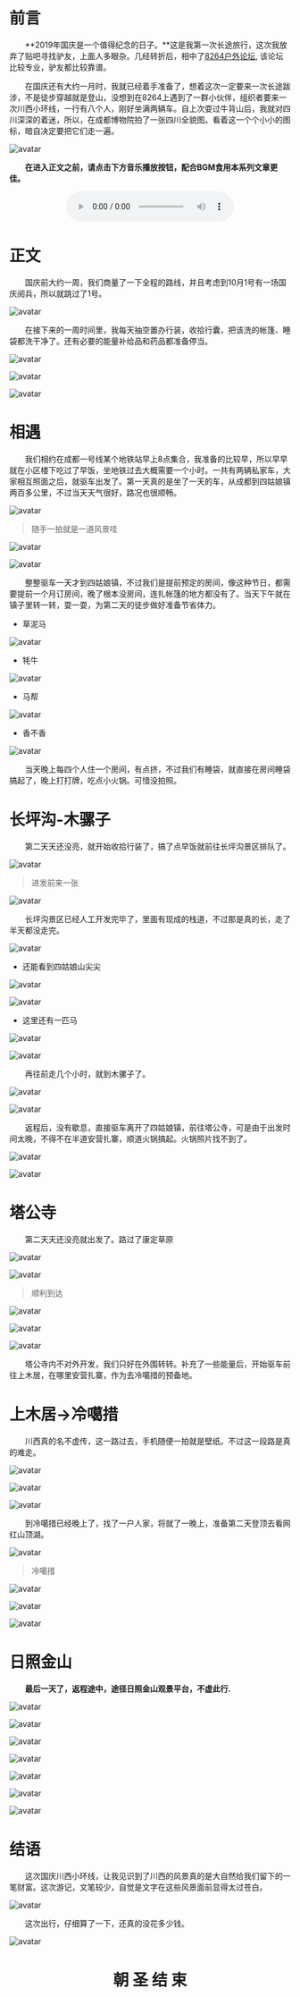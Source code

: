 
# 前言

&emsp;&emsp;**2019年国庆是一个值得纪念的日子。**这是我第一次长途旅行，这次我放弃了贴吧寻找驴友，上面人多眼杂。几经转折后，相中了[8264户外论坛](http://m.8264.com/nav), 该论坛比较专业，驴友都比较靠谱。

&emsp;&emsp;在国庆还有大约一月时，我就已经着手准备了，想着这次一定要来一次长途跋涉，不是徒步穿越就是登山，没想到在8264上遇到了一群小伙伴，组织者要来一次川西小环线，一行有八个人，刚好坐满两辆车。自上次耍过牛背山后，我就对四川深深的着迷，所以，在成都博物院拍了一张四川全貌图。看着这一个个小小的图标，暗自决定要把它们走一遍。

![avatar](https://cdn.jsdelivr.net/gh/facedamon/MarkDownPhotos@master/life/travel/chuanxi/IMG_0444.jpg)

&emsp;&emsp;**在进入正文之前，请点击下方音乐播放按钮，配合BGM食用本系列文章更佳。**

<center>
<audio src="http://music.163.com/song/media/outer/url?id=32337953.mp3" controls="controls">
</audio>
</center>

# 正文

&emsp;&emsp;国庆前大约一周，我们商量了一下全程的路线，并且考虑到10月1号有一场国庆阅兵，所以就跳过了1号。

![avatar](https://cdn.jsdelivr.net/gh/facedamon/MarkDownPhotos@master/life/travel/chuanxi/IMG_8142.JPG)

&emsp;&emsp;在接下来的一周时间里，我每天抽空置办行装，收拾行囊，把该洗的帐篷、睡袋都洗干净了。还有必要的能量补给品和药品都准备停当。

![avatar](https://cdn.jsdelivr.net/gh/facedamon/MarkDownPhotos@master/life/travel/chuanxi/IMG_0625.JPG)

![avatar](https://cdn.jsdelivr.net/gh/facedamon/MarkDownPhotos@master/life/travel/chuanxi/IMG_3160.JPG)

![avatar](https://cdn.jsdelivr.net/gh/facedamon/MarkDownPhotos@master/life/travel/chuanxi/IMG_8447.JPG)

# 相遇

&emsp;&emsp;我们相约在成都一号线某个地铁站早上8点集合，我准备的比较早，所以早早就在小区楼下吃过了早饭，坐地铁过去大概需要一个小时。一共有两辆私家车，大家相互照面之后，就驱车出发了。第一天真的是坐了一天的车，从成都到四姑娘镇两百多公里，不过当天天气很好，路况也很顺畅。

![avatar](https://cdn.jsdelivr.net/gh/facedamon/MarkDownPhotos@master/life/travel/chuanxi/IMG_3634.JPG)

> 随手一拍就是一道风景哇

![avatar](https://cdn.jsdelivr.net/gh/facedamon/MarkDownPhotos@master/life/travel/chuanxi/IMG_8221.JPG)

![avatar](https://cdn.jsdelivr.net/gh/facedamon/MarkDownPhotos@master/life/travel/chuanxi/IMG_8417.JPG)

&emsp;&emsp;整整驱车一天才到四姑娘镇，不过我们是提前预定的房间，像这种节日，都需要提前一个月订房间，晚了根本没房间，连扎帐篷的地方都没有了。当天下午就在镇子里转一转，耍一耍，为第二天的徒步做好准备节省体力。

- 草泥马

![avatar](https://cdn.jsdelivr.net/gh/facedamon/MarkDownPhotos@master/life/travel/chuanxi/IMG_4083.JPG)

- 牦牛

![avatar](https://cdn.jsdelivr.net/gh/facedamon/MarkDownPhotos@master/life/travel/chuanxi/IMG_8228.JPG)

- 马帮

![avatar](https://cdn.jsdelivr.net/gh/facedamon/MarkDownPhotos@master/life/travel/chuanxi/IMG_8229.JPG)

- 香不香

![avatar](https://cdn.jsdelivr.net/gh/facedamon/MarkDownPhotos@master/life/travel/chuanxi/IMG_8230.JPG)

&emsp;&emsp;当天晚上每四个人住一个房间，有点挤，不过我们有睡袋，就直接在房间睡袋搞起了，晚上打打牌，吃点小火锅。可惜没拍照。

# 长坪沟-木骡子

&emsp;&emsp;第二天天还没亮，就开始收拾行装了，搞了点早饭就前往长坪沟景区排队了。

![avatar](https://cdn.jsdelivr.net/gh/facedamon/MarkDownPhotos@master/life/travel/chuanxi/IMG_8260.JPG)

> 进发前来一张

![avatar](https://cdn.jsdelivr.net/gh/facedamon/MarkDownPhotos@master/life/travel/chuanxi/IMG_8431.JPG)

&emsp;&emsp;长坪沟景区已经人工开发完毕了，里面有现成的栈道，不过那是真的长，走了半天都没走完。

![avatar](https://cdn.jsdelivr.net/gh/facedamon/MarkDownPhotos@master/life/travel/chuanxi/IMG_8259.JPG)

- 还能看到四姑娘山尖尖

![avatar](https://cdn.jsdelivr.net/gh/facedamon/MarkDownPhotos@master/life/travel/chuanxi/IMG_8413.JPG)

![avatar](https://cdn.jsdelivr.net/gh/facedamon/MarkDownPhotos@master/life/travel/chuanxi/IMG_8414.JPG)

- 这里还有一匹马

![avatar](https://cdn.jsdelivr.net/gh/facedamon/MarkDownPhotos@master/life/travel/chuanxi/IMG_8258.JPG)

![avatar](https://cdn.jsdelivr.net/gh/facedamon/MarkDownPhotos@master/life/travel/chuanxi/IMG_6317.JPG)

&emsp;&emsp;再往前走几个小时，就到木骡子了。

![avatar](https://cdn.jsdelivr.net/gh/facedamon/MarkDownPhotos@master/life/travel/chuanxi/IMG_8262.JPG)

![avatar](https://cdn.jsdelivr.net/gh/facedamon/MarkDownPhotos@master/life/travel/chuanxi/074425xlj9rpmof8lzpidd.jpg\!wap.JPG)

&emsp;&emsp;返程后，没有歇息，直接驱车离开了四姑娘镇，前往塔公寺，可是由于出发时间太晚，不得不在半道安营扎寨，顺道火锅搞起。火锅照片找不到了。

![avatar](https://cdn.jsdelivr.net/gh/facedamon/MarkDownPhotos@master/life/travel/chuanxi/IMG_0313.JPG)

![avatar](https://cdn.jsdelivr.net/gh/facedamon/MarkDownPhotos@master/life/travel/chuanxi/IMG_0724.JPG)

# 塔公寺

&emsp;&emsp;第二天天还没亮就出发了。路过了康定草原

![avatar](https://cdn.jsdelivr.net/gh/facedamon/MarkDownPhotos@master/life/travel/chuanxi/IMG_8406.JPG)

![avatar](https://cdn.jsdelivr.net/gh/facedamon/MarkDownPhotos@master/life/travel/chuanxi/IMG_8430.JPG)

> 顺利到达

![avatar](https://cdn.jsdelivr.net/gh/facedamon/MarkDownPhotos@master/life/travel/chuanxi/IMG_8438.JPG)

![avatar](https://cdn.jsdelivr.net/gh/facedamon/MarkDownPhotos@master/life/travel/chuanxi/IMG_6133.JPG)

![avatar](https://cdn.jsdelivr.net/gh/facedamon/MarkDownPhotos@master/life/travel/chuanxi/IMG_8443.JPG)

&emsp;&emsp;塔公寺内不对外开发，我们只好在外围转转。补充了一些能量后，开始驱车前往上木居，在哪里安营扎寨，作为去冷噶措的预备地。

# 上木居->冷噶措

&emsp;&emsp;川西真的名不虚传，这一路过去，手机随便一拍就是壁纸。不过这一段路是真的难走。

![avatar](https://cdn.jsdelivr.net/gh/facedamon/MarkDownPhotos@master/life/travel/chuanxi/071016k85kr993t6c5en1q.jpg\!wap.JPG)

![avatar](https://cdn.jsdelivr.net/gh/facedamon/MarkDownPhotos@master/life/travel/chuanxi/IMG_8415.JPG)

![avatar](https://cdn.jsdelivr.net/gh/facedamon/MarkDownPhotos@master/life/travel/chuanxi/IMG_8416.JPG)

&emsp;&emsp;到冷噶措已经晚上了，找了一户人家，将就了一晚上，准备第二天登顶去看网红山顶湖。

![avatar](https://cdn.jsdelivr.net/gh/facedamon/MarkDownPhotos@master/life/travel/chuanxi/IMG_7238.JPG)

> 冷噶措

![avatar](https://cdn.jsdelivr.net/gh/facedamon/MarkDownPhotos@master/life/travel/chuanxi/IMG_8429.JPG)

![avatar](https://cdn.jsdelivr.net/gh/facedamon/MarkDownPhotos@master/life/travel/chuanxi/IMG_8411.JPG)

![avatar](https://cdn.jsdelivr.net/gh/facedamon/MarkDownPhotos@master/life/travel/chuanxi/IMG_8445.JPG)

# 日照金山

&emsp;&emsp;**最后一天了，返程途中，途径日照金山观景平台，不虚此行.**

![avatar](https://cdn.jsdelivr.net/gh/facedamon/MarkDownPhotos@master/life/travel/chuanxi/IMG_7022.JPG)

![avatar](https://cdn.jsdelivr.net/gh/facedamon/MarkDownPhotos@master/life/travel/chuanxi/IMG_8368.JPG)

![avatar](https://cdn.jsdelivr.net/gh/facedamon/MarkDownPhotos@master/life/travel/chuanxi/IMG_8370.JPG)

![avatar](https://cdn.jsdelivr.net/gh/facedamon/MarkDownPhotos@master/life/travel/chuanxi/IMG_8433.JPG)

![avatar](https://cdn.jsdelivr.net/gh/facedamon/MarkDownPhotos@master/life/travel/chuanxi/IMG_8435.JPG)

![avatar](https://cdn.jsdelivr.net/gh/facedamon/MarkDownPhotos@master/life/travel/chuanxi/IMG_8436.JPG)

![avatar](https://cdn.jsdelivr.net/gh/facedamon/MarkDownPhotos@master/life/travel/chuanxi/IMG_8459.JPG)

# 结语

&emsp;&emsp;这次国庆川西小环线，让我见识到了川西的风景真的是大自然给我们留下的一笔财富。这次游记，文笔较少，自觉是文字在这些风景面前显得太过苍白。

![avatar](https://cdn.jsdelivr.net/gh/facedamon/MarkDownPhotos@master/life/travel/chuanxi/IMG_8444.JPG)

&emsp;&emsp;这次出行，仔细算了一下，还真的没花多少钱。

![avatar](https://cdn.jsdelivr.net/gh/facedamon/MarkDownPhotos@master/life/travel/chuanxi/IMG_8307.JPG)

<center><h1>朝 圣 结 束</h1></center>

